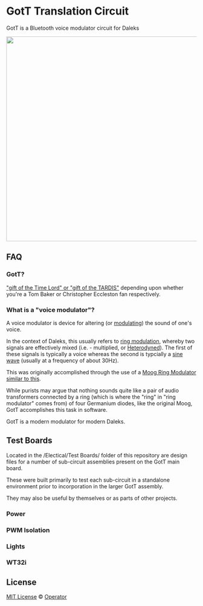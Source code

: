 # GotT Translation Circuit 

GotT is a Bluetooth voice modulator circuit for Daleks

<img src="https://s3.amazonaws.com/media.noctivore.com/rel.jpg" width="540">

## FAQ

### GotT?

["gift of the Time Lord" or "gift of the TARDIS"](http://tardis.wikia.com/wiki/Translation_circuit) depending upon whether you're a Tom Baker or Christopher Eccleston fan respectively.

### What is a "voice modulator"?

A voice modulator is device for altering (or [modulating](https://en.wikipedia.org/wiki/Modulation)) the sound of one's voice.

In the context of Daleks, this usually refers to [ring modulation](https://en.wikipedia.org/wiki/Ring_modulation), whereby two signals are effectively mixed (i.e. - multiplied, or [Heterodyned](https://en.wikipedia.org/wiki/Heterodyne)). The first of these signals is typically a voice whereas the second is typcially a [sine wave](https://en.wikipedia.org/wiki/Sine_wave) (usually at a frequency of about 30Hz).

This was originally accomplished through the use of a [Moog Ring Modulator similar to this](http://www.moogmusic.com/products/moogerfoogers/mf-102-ring-modulator).

While purists may argue that nothing sounds quite like a pair of audio transformers connected by a ring (which is where the "ring" in "ring modulator" comes from) of four Germanium diodes, like the original Moog, GotT accomplishes this task in software.

GotT is a modern modulator for modern Daleks.

## Test Boards

Located in the /Electical/Test Boards/ folder of this repository are design files for a number of sub-circuit assemblies present on the GotT main board.

These were built primarily to test each sub-circuit in a standalone environment prior to incorporation in the larger GotT assembly.

They may also be useful by themselves or as parts of other projects.

### Power

### PWM Isolation

### Lights

### WT32i

## License

[MIT License](LICENSE) © [Operator](https://github.com/EmbeddedDesign)